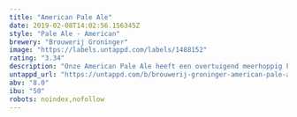 ```yaml
---
title: "American Pale Ale"
date: 2019-02-08T14:02:56.156345Z
style: "Pale Ale - American"
brewery: "Brouwerij Groninger"
image: "https://labels.untappd.com/labels/1488152"
rating: "3.34"
description: "Onze American Pale Ale heeft een overtuigend meerhoppig karakter. Helder, goudgeel kleurig bier met intens kruidige smaak. Ingrediënten: pilsmout, ongemoute spelt (30%), tarwe-, en Munichmout, Saazhop, water en gist. "
untappd_url: "https://untappd.com/b/brouwerij-groninger-american-pale-ale/1488152"
abv: "8.0"
ibu: "50"
robots: noindex,nofollow
---
```

